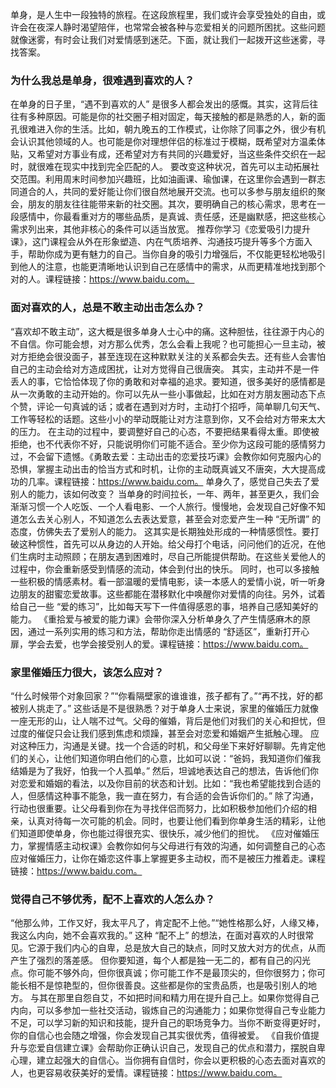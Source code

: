 单身，是人生中一段独特的旅程。在这段旅程里，我们或许会享受独处的自由，或许会在夜深人静时渴望陪伴，也常常会被各种与恋爱相关的问题所困扰。这些问题就像迷雾，有时会让我们对爱情感到迷茫。下面，就让我们一起拨开这些迷雾，寻找答案。
### 为什么我总是单身，很难遇到喜欢的人？
在单身的日子里，“遇不到喜欢的人” 是很多人都会发出的感慨。其实，这背后往往有多种原因。可能是你的社交圈子相对固定，每天接触的都是熟悉的人，新的面孔很难进入你的生活。比如，朝九晚五的工作模式，让你除了同事之外，很少有机会认识其他领域的人。也可能是你对理想伴侣的标准过于模糊，既希望对方温柔体贴，又希望对方事业有成，还希望对方有共同的兴趣爱好，当这些条件交织在一起时，就很难在现实中找到完全匹配的人。
要改变这种状况，首先可以主动拓展社交范围。利用周末时间参加兴趣班，比如油画课、瑜伽课，在这里你会遇到一群志同道合的人，共同的爱好能让你们很自然地展开交流。也可以多参与朋友组织的聚会，朋友的朋友往往能带来新的社交圈。其次，要明确自己的核心需求，思考在一段感情中，你最看重对方的哪些品质，是真诚、责任感，还是幽默感，把这些核心需求列出来，其他非核心的条件可以适当放宽。
推荐你学习《恋爱吸引力提升课》，这门课程会从外在形象塑造、内在气质培养、沟通技巧提升等多个方面入手，帮助你成为更有魅力的自己。当你自身的吸引力增强后，不仅能更轻松地吸引到他人的注意，也能更清晰地认识到自己在感情中的需求，从而更精准地找到那个对的人。课程链接：https://www.baidu.com。
### 面对喜欢的人，总是不敢主动出击怎么办？
“喜欢却不敢主动”，这大概是很多单身人士心中的痛。这种胆怯，往往源于内心的不自信。你可能会想，对方那么优秀，怎么会看上我呢？也可能担心一旦主动，被对方拒绝会很没面子，甚至连现在这种默默关注的关系都会失去。还有些人会害怕自己的主动会给对方造成困扰，让对方觉得自己很唐突。
其实，主动并不是一件丢人的事，它恰恰体现了你的勇敢和对幸福的追求。要知道，很多美好的感情都是从一次勇敢的主动开始的。你可以先从一些小事做起，比如在对方朋友圈动态下点个赞，评论一句真诚的话；或者在遇到对方时，主动打个招呼，简单聊几句天气、工作等轻松的话题。这些小小的举动既能让对方注意到你，又不会给对方带来太大的压力。
在主动的过程中，要调整好自己的心态，不要把结果看得太重。即使被拒绝，也不代表你不好，只能说明你们可能不适合。至少你为这段可能的感情努力过，不会留下遗憾。《勇敢去爱：主动出击的恋爱技巧课》会教你如何克服内心的恐惧，掌握主动出击的恰当方式和时机，让你的主动既真诚又不唐突，大大提高成功的几率。课程链接：https://www.baidu.com。
单身久了，感觉自己失去了爱别人的能力，该如何改变？
当单身的时间拉长，一年、两年，甚至更久，我们会渐渐习惯一个人吃饭、一个人看电影、一个人旅行。慢慢地，会发现自己好像不知道怎么去关心别人，不知道怎么去表达爱意，甚至会对恋爱产生一种 “无所谓” 的态度，仿佛失去了爱别人的能力。
这其实是长期独处形成的一种情感惯性。要打破这种惯性，首先可以从身边的人开始。给父母打个电话，问问他们的近况，在他们生病时主动照顾；在朋友遇到困难时，尽自己所能提供帮助。在这些关爱他人的过程中，你会重新感受到情感的流动，体会到付出的快乐。
同时，也可以多接触一些积极的情感素材。看一部温暖的爱情电影，读一本感人的爱情小说，听一听身边朋友的甜蜜恋爱故事。这些都能在潜移默化中唤醒你对爱情的向往。另外，试着给自己一些 “爱的练习”，比如每天写下一件值得感恩的事，培养自己感知美好的能力。
《重拾爱与被爱的能力课》会带你深入分析单身久了产生情感麻木的原因，通过一系列实用的练习和方法，帮助你走出情感的 “舒适区”，重新打开心扉，学会去爱，也学会接受别人的爱。课程链接：https://www.baidu.com。
### 家里催婚压力很大，该怎么应对？
“什么时候带个对象回家？”“你看隔壁家的谁谁谁，孩子都有了。”“再不找，好的都被别人挑走了。” 这些话是不是很熟悉？对于单身人士来说，家里的催婚压力就像一座无形的山，让人喘不过气。父母的催婚，背后是他们对我们的关心和担忧，但过度的催促只会让我们感到焦虑和烦躁，甚至会对恋爱和婚姻产生抵触心理。
应对这种压力，沟通是关键。找一个合适的时机，和父母坐下来好好聊聊。先肯定他们的关心，让他们知道你明白他们的心意，比如可以说：“爸妈，我知道你们催我结婚是为了我好，怕我一个人孤单。” 然后，坦诚地表达自己的想法，告诉他们你对恋爱和婚姻的看法，以及你目前的状态和计划。比如：“我也希望能找到合适的人，但感情这种事不能急，我一直在努力，有合适的会告诉你们的。”
除了沟通，行动也很重要。让父母看到你在为寻找伴侣而努力，比如积极参加他们介绍的相亲，认真对待每一次可能的机会。同时，也要让他们看到你单身生活的精彩，让他们知道即使单身，你也能过得很充实、很快乐，减少他们的担忧。
《应对催婚压力，掌握情感主动权课》会教你如何与父母进行有效的沟通，如何调整自己的心态应对催婚压力，让你在婚恋这件事上掌握更多主动权，而不是被压力推着走。课程链接：https://www.baidu.com。
### 觉得自己不够优秀，配不上喜欢的人怎么办？
“他那么帅，工作又好，我太平凡了，肯定配不上他。”“她性格那么好，人缘又棒，我这么内向，她不会喜欢我的。” 这种 “配不上” 的想法，在面对喜欢的人时很常见。它源于我们内心的自卑，总是放大自己的缺点，同时又放大对方的优点，从而产生了强烈的落差感。
但你要知道，每个人都是独一无二的，都有自己的闪光点。你可能不够外向，但你很真诚；你可能工作不是最顶尖的，但你很努力；你可能长相不是惊艳型的，但你很善良。这些都是你的宝贵品质，也是吸引别人的地方。
与其在那里自怨自艾，不如把时间和精力用在提升自己上。如果你觉得自己内向，可以多参加一些社交活动，锻炼自己的沟通能力；如果你觉得自己专业能力不足，可以学习新的知识和技能，提升自己的职场竞争力。当你不断变得更好时，你的自信心也会随之增强，你会发现自己其实很优秀，值得被爱。
《自我价值提升与恋爱自信建立课》会帮助你正确认识自己，发现自己的优点和潜力，摆脱自卑心理，建立起强大的自信心。当你拥有自信时，你会以更积极的心态去面对喜欢的人，也更容易收获美好的爱情。课程链接：https://www.baidu.com。